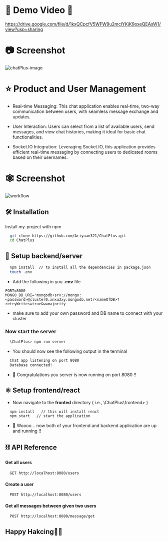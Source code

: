# 🎥 Demo Video 🌟
https://drive.google.com/file/d/1kxQCpcfV5WFW9u2mclYKjK9oxeQEAsW1/view?usp=sharing

# 📷 Screenshot

![chatPlus-image](https://github.com/user-attachments/assets/44a89d18-0a03-4198-b3d7-0d4ca7e49f86)

# ⭐ Product and User Management

- Real-time Messaging: This chat application enables real-time, two-way communication between users, with seamless message exchange and updates.

- User Interaction: Users can select from a list of available users, send messages, and view chat histories, making it ideal for basic chat functionalities.

- Socket.IO Integration: Leveraging Socket.IO, this application provides efficient real-time messaging by connecting users to dedicated rooms based on their usernames.

# 🕸 Screenshot
![workflow](https://github.com/user-attachments/assets/9022c640-2184-4006-8d09-9c2134985ed2)


## 🛠️ Installation

Install my-project with npm

```bash
  git clone https://github.com/Ariyaan321/ChatPlus.git
  cd ChatPlus
```
## 🧰 Setup backend/server

```bash
  npm install  // to install all the dependencies in package.json
  touch .env
```
- Add the following in you **.env** file
```
PORT=8080
MONGO_DB_URI='mongodb+srv://mongo:<password>@cluster0.xnxu3xy.mongodb.net/<nameOfDB>?retryWrites=true&w=majority
```
- make sure to add your own password and DB name to connect with your cluster

### Now start the server 
```bash
  \ChatPlus> npm run server
```
- You should now see the following output in the terminal
```bash
  Chat app listening on port 8080
  Database connected!
```
- 🎉 Congratulations you server is now running on port 8080 !!

## ⚛️ Setup frontend/react

- Now navigate to the **fronted** directory ( i.e., \ChatPlus\frontend> )

```bash
  npm install   // this will install react
  npm start   // start the application
```

- 🎊 Woooo... now both of your frontend and backend application are up and running !!

## ⛓ API Reference

#### Get all users

```http
  GET http://localhost:8080/users
```
#### Create a user

```http
  POST http://localhost:8080/users
```
#### Get all messages between given two users 

```http
  POST http://localhost:8080/message/get
```

## Happy Hakcing👋🚀

